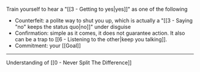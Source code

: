 Train yourself to hear a "[[3 - Getting to yes|yes]]" as one of the following

- Counterfeit: a polite way to shut you up, which is actually a "[[3 - Saying "no" keeps the status quo|no]]" under disguise
- Confirmation: simple as it comes, it does not guarantee action. It also can be a trap to [[6 - Listening to the other|keep you talking]].
- Commitment: your [[Goal]]

---

Understanding of [[0 - Never Split The Difference]]